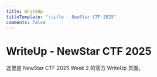 ```yaml
---
title: WriteUp
titleTemplate: ":title - NewStar CTF 2025"
comments: false
---
```


# WriteUp - NewStar CTF 2025

这里是 NewStar CTF 2025 Week 2 的官方 WriteUp 页面。
